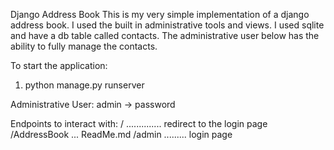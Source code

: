 Django Address Book
This is my very simple implementation of a django address book.
I used the built in administrative tools and views. I used sqlite
and have a db table called contacts. The administrative user below
has the ability to fully manage the contacts.

To start the application:
1. python manage.py runserver

Administrative User:
admin -> password

Endpoints to interact with:
/ .............. redirect to the login page
/AddressBook ... ReadMe.md
/admin ......... login page